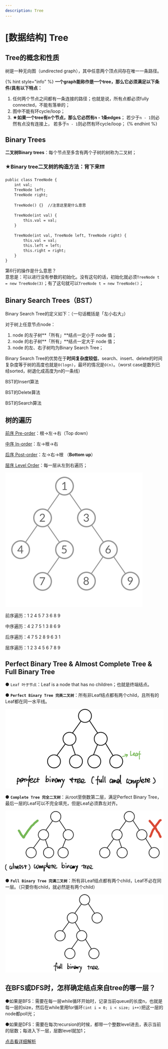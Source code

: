 ```yaml
---
description: Tree
---
```


# \[数据结构\] Tree

## Tree的概念和性质

树是一种无向图（undirected graph），其中任意两个顶点间存在唯一一条路径。

{% hint style="info" %}
**一个graph能称作是一个tree，那么它必须满足以下条件/具有以下特点：**

1. 任何两个节点之间都有一条连接的路径；也就是说，所有点都必须fully connected，不能有落单的；
2. 图中不能有环cycle/loop；
3. ★**如果一个tree有n个节点，那么它必然有n - 1条edges**； 若少于`n - 1`则必然有点没有连接上， 若多于`n - 1`则必然有环cycle/loop；
{% endhint %}



## Binary Trees

**二叉树Binary trees**：每个节点至多含有两个子树的树称为二叉树；

### ★**Binary tree二叉树**的构造方法：背下来❗️❗️❗️

```text
public class TreeNode {
	int val;
	TreeNode left;
	TreeNode right;

	TreeNode() {}  //注意这里是什么意思

	TreeNode(int val) {
		this.val = val;
	}

	TreeNode(int val, TreeNode left, TreeNode right) {
		this.val = val;
		this.left = left;
		this.right = right;
	}
}

```

第6行的操作是什么意思？  
意思是：可以进行没有参数的初始化。没有这句的话，初始化就必须`TreeNode t = new TreeNode(3)`；有了这句就可以`TreeNode t = new TreeNode()`；



## Binary Search Trees（BST）

Binary Search Tree的定义如下：（一句话概括是「左小右大」）

对于树上任意节点node：  
1. node 的左子树**「所有」**结点一定小于 node 值；  
2. node 的右子树**「所有」**结点一定大于 node 值；  
3. node 的左、右子树均为Binary Search Tree；

Binary Search Tree的优势在于**时间复杂度较低**，search、insert、delete的时间复杂度等于树的高度也就是`O(logn)`，最坏的情况是`O(n)`。（worst case是数列已经sorted，树退化成高度为n的一条线）



BST的Insert算法

BST的Delete算法

BST的Search算法



## 树的遍历

[前序 Pre-order](https://bhnigw.gitbook.io/-1/shu-ju-jie-gou-tree/qian-xu-bian-li-preorder-traversal)：根→左→右（Top down）

[中序 In-order](https://bhnigw.gitbook.io/-1/shu-ju-jie-gou-tree/zhong-xu-bian-li-inorder-traversal)：左→根→右

[后序 Post-order](https://bhnigw.gitbook.io/-1/shu-ju-jie-gou-tree/hou-xu-bian-li-postorder-traversal)：左→右→根 （**Bottom up**）

[层序 Level Order](https://bhnigw.gitbook.io/leetcode/leetcode/leetcode-102.-binary-tree-level-order-traversal)：每一层从左到右遍历；

![](../.gitbook/assets/fd1d63037d0e2f787d2140fee406e109094a4f66ab0837a7273f8b371eef8096-1-.jpg)

前序遍历：1 2 4 5 7 3 6 8 9

中序遍历：4 2 7 5 1 3 8 6 9

后序遍历：4 7 5 2 8 9 6 3 1

层序遍历：1 2 3 4 5 6 7 8 9



## Perfect Binary Tree & Almost Complete Tree & Full Binary Tree

● `Leaf 叶子节点`：Leaf is a node that has no children；也就是终端结点。

● **`Perfect Binary Tree 完美二叉树`**：所有非Leaf结点都有两个child，且所有的Leaf都在同一水平线。

![](../.gitbook/assets/img_6434.jpg)



● **`Complete Tree 完全二叉树`**：从root至倒数第二层，满足Perfect Binary Tree，最后一层的Leaf可以不完全填充，但是Leaf必须靠左对齐。

![](../.gitbook/assets/img_6432.jpg)



● **`Full Binary Tree 完满二叉树`**：所有非Leaf结点都有两个child，Leaf不必在同一层。（只要你有child，就必然是有两个child）

![](../.gitbook/assets/img_6433.jpg)





## 在BFS或DFS时，怎样确定结点来自tree的哪一层？

●如果是BFS：需要在每一层while循环开始时，记录当前queue的长度n，也就是每一层的size，然后在while里用for循环`(int i = 0; i < size; i++)`把这一层的node都poll光；

●如果是DFS：需要在每次recursion的时候，都带一个整数level进去，表示当前的层数；每进入下一层，层数level就加1；

[点击看详细解析](https://bhnigw.gitbook.io/leetcode/leetcode/leetcode-102.-binary-tree-level-order-traversal)





